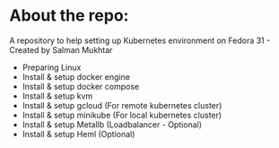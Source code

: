 # About the repo:
A repository to help setting up Kubernetes environment on Fedora 31 - Created by Salman Mukhtar
* Preparing Linux
* Install & setup docker engine
* Install & setup docker compose
* Install & setup kvm
* Install & setup gcloud (For remote kubernetes cluster)
* Install & setup minikube (For local kubernetes cluster)
* Install & setup Metallb (Loadbalancer - Optional)
* Install & setup Heml (Optional)
